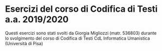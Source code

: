 <h1>Esercizi del corso di Codifica di Testi a.a. 2019/2020</h1>

Questi esercizi sono stati svolti da Giorgia Migliozzi (matr. 536803) durante lo svolgimento del corso di Codifica di Testi CdL Informatica Umanistica (Università di Pisa)
